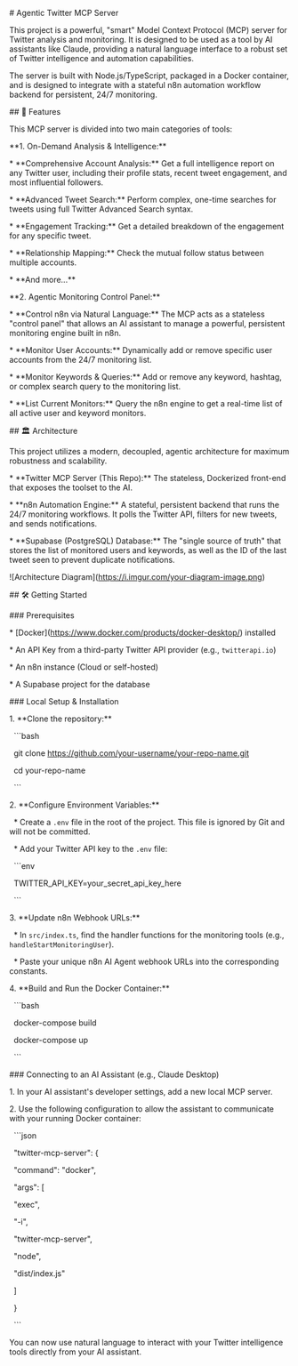 \# Agentic Twitter MCP Server



This project is a powerful, "smart" Model Context Protocol (MCP) server for Twitter analysis and monitoring. It is designed to be used as a tool by AI assistants like Claude, providing a natural language interface to a robust set of Twitter intelligence and automation capabilities.



The server is built with Node.js/TypeScript, packaged in a Docker container, and is designed to integrate with a stateful n8n automation workflow backend for persistent, 24/7 monitoring.



\## 🚀 Features



This MCP server is divided into two main categories of tools:



\*\*1. On-Demand Analysis \& Intelligence:\*\*

\*   \*\*Comprehensive Account Analysis:\*\* Get a full intelligence report on any Twitter user, including their profile stats, recent tweet engagement, and most influential followers.

\*   \*\*Advanced Tweet Search:\*\* Perform complex, one-time searches for tweets using full Twitter Advanced Search syntax.

\*   \*\*Engagement Tracking:\*\* Get a detailed breakdown of the engagement for any specific tweet.

\*   \*\*Relationship Mapping:\*\* Check the mutual follow status between multiple accounts.

\*   \*\*And more...\*\*



\*\*2. Agentic Monitoring Control Panel:\*\*

\*   \*\*Control n8n via Natural Language:\*\* The MCP acts as a stateless "control panel" that allows an AI assistant to manage a powerful, persistent monitoring engine built in n8n.

\*   \*\*Monitor User Accounts:\*\* Dynamically add or remove specific user accounts from the 24/7 monitoring list.

\*   \*\*Monitor Keywords \& Queries:\*\* Add or remove any keyword, hashtag, or complex search query to the monitoring list.

\*   \*\*List Current Monitors:\*\* Query the n8n engine to get a real-time list of all active user and keyword monitors.



\## 🏛️ Architecture



This project utilizes a modern, decoupled, agentic architecture for maximum robustness and scalability.



\*   \*\*Twitter MCP Server (This Repo):\*\* The stateless, Dockerized front-end that exposes the toolset to the AI.

\*   \*\*n8n Automation Engine:\*\* A stateful, persistent backend that runs the 24/7 monitoring workflows. It polls the Twitter API, filters for new tweets, and sends notifications.

\*   \*\*Supabase (PostgreSQL) Database:\*\* The "single source of truth" that stores the list of monitored users and keywords, as well as the ID of the last tweet seen to prevent duplicate notifications.



!\[Architecture Diagram](https://i.imgur.com/your-diagram-image.png)  <!-- You can create and upload a diagram if you want -->



\## 🛠️ Getting Started



\### Prerequisites

\*   \[Docker](https://www.docker.com/products/docker-desktop/) installed

\*   An API Key from a third-party Twitter API provider (e.g., `twitterapi.io`)

\*   An n8n instance (Cloud or self-hosted)

\*   A Supabase project for the database



\### Local Setup \& Installation



1\.  \*\*Clone the repository:\*\*

&nbsp;   ```bash

&nbsp;   git clone https://github.com/your-username/your-repo-name.git

&nbsp;   cd your-repo-name

&nbsp;   ```



2\.  \*\*Configure Environment Variables:\*\*

&nbsp;   \*   Create a `.env` file in the root of the project. This file is ignored by Git and will not be committed.

&nbsp;   \*   Add your Twitter API key to the `.env` file:

&nbsp;     ```env

&nbsp;     TWITTER\_API\_KEY=your\_secret\_api\_key\_here

&nbsp;     ```



3\.  \*\*Update n8n Webhook URLs:\*\*

&nbsp;   \*   In `src/index.ts`, find the handler functions for the monitoring tools (e.g., `handleStartMonitoringUser`).

&nbsp;   \*   Paste your unique n8n AI Agent webhook URLs into the corresponding constants.



4\.  \*\*Build and Run the Docker Container:\*\*

&nbsp;   ```bash

&nbsp;   docker-compose build

&nbsp;   docker-compose up

&nbsp;   ```



\### Connecting to an AI Assistant (e.g., Claude Desktop)



1\.  In your AI assistant's developer settings, add a new local MCP server.

2\.  Use the following configuration to allow the assistant to communicate with your running Docker container:

&nbsp;   ```json

&nbsp;   "twitter-mcp-server": {

&nbsp;     "command": "docker",

&nbsp;     "args": \[

&nbsp;       "exec",

&nbsp;       "-i",

&nbsp;       "twitter-mcp-server",

&nbsp;       "node",

&nbsp;       "dist/index.js"

&nbsp;     ]

&nbsp;   }

&nbsp;   ```



You can now use natural language to interact with your Twitter intelligence tools directly from your AI assistant.

